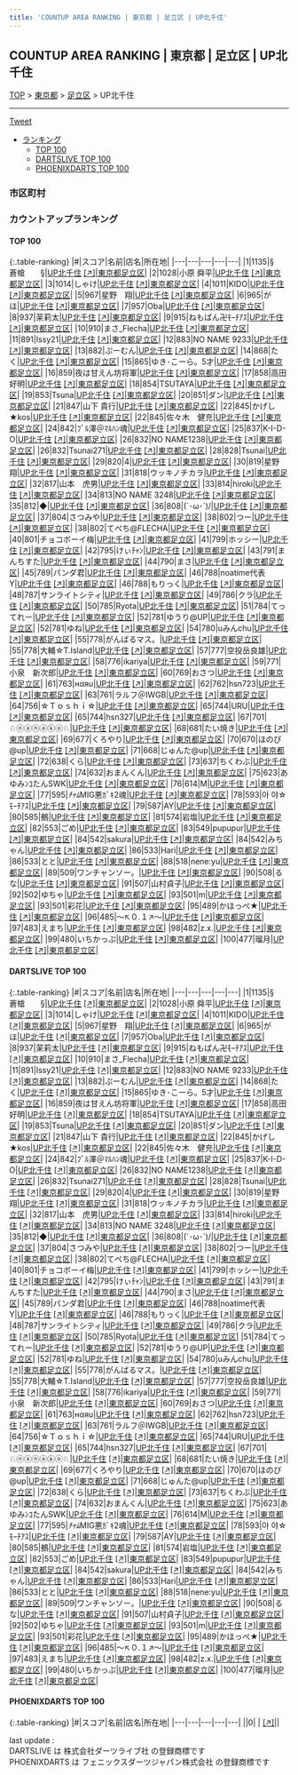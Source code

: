 ```yaml
---
title: 'COUNTUP AREA RANKING | 東京都 | 足立区 | UP北千住'
---
```

## COUNTUP AREA RANKING | 東京都 | 足立区 | UP北千住

[TOP](/darts/rank/) > [東京都](/darts/rank/東京都/) > [足立区](/darts/rank/東京都/足立区/) > UP北千住

___

<a href="https://twitter.com/share?ref_src=twsrc%5Etfw" data-text="COUNTUP AREA RANKING | 東京都足立区UP北千住" class="twitter-share-button" data-hashtags="DARTSLIVE,PHOENIXDARTS,darts,ダーツ" data-show-count="false">Tweet</a>

* [ランキング](#カウントアップランキング)
    * [TOP 100](#top-100)
    * [DARTSLIVE TOP 100](#dartslive-top-100)
    * [PHOENIXDARTS TOP 100](#phoenixdarts-top-100)

### 市区町村

<ul>

</ul>

### カウントアップランキング

#### TOP 100



{:.table-ranking}
|#|スコア|名前|店名|所在地|
|---|---|---|---|---|
|1|1135|<span class="rank-name-dl">§　　蒼槍　　§</span>|<a href="/darts/rank/shops/f535b142e083513c58d385ea46352d8f.html">UP北千住</a> <a href="https://search.dartslive.com/jp/shop/f535b142e083513c58d385ea46352d8f">[↗]</a>|<a href="/darts/rank/東京都/足立区">東京都足立区</a>|
|2|1028|<span class="rank-name-dl">小原 舜平</span>|<a href="/darts/rank/shops/f535b142e083513c58d385ea46352d8f.html">UP北千住</a> <a href="https://search.dartslive.com/jp/shop/f535b142e083513c58d385ea46352d8f">[↗]</a>|<a href="/darts/rank/東京都/足立区">東京都足立区</a>|
|3|1014|<span class="rank-name-dl">しゃけ</span>|<a href="/darts/rank/shops/f535b142e083513c58d385ea46352d8f.html">UP北千住</a> <a href="https://search.dartslive.com/jp/shop/f535b142e083513c58d385ea46352d8f">[↗]</a>|<a href="/darts/rank/東京都/足立区">東京都足立区</a>|
|4|1011|<span class="rank-name-dl">KIDO</span>|<a href="/darts/rank/shops/f535b142e083513c58d385ea46352d8f.html">UP北千住</a> <a href="https://search.dartslive.com/jp/shop/f535b142e083513c58d385ea46352d8f">[↗]</a>|<a href="/darts/rank/東京都/足立区">東京都足立区</a>|
|5|967|<span class="rank-name-dl">星野　翔</span>|<a href="/darts/rank/shops/f535b142e083513c58d385ea46352d8f.html">UP北千住</a> <a href="https://search.dartslive.com/jp/shop/f535b142e083513c58d385ea46352d8f">[↗]</a>|<a href="/darts/rank/東京都/足立区">東京都足立区</a>|
|6|965|<span class="rank-name-dl">がほ</span>|<a href="/darts/rank/shops/f535b142e083513c58d385ea46352d8f.html">UP北千住</a> <a href="https://search.dartslive.com/jp/shop/f535b142e083513c58d385ea46352d8f">[↗]</a>|<a href="/darts/rank/東京都/足立区">東京都足立区</a>|
|7|957|<span class="rank-name-dl">Oba</span>|<a href="/darts/rank/shops/f535b142e083513c58d385ea46352d8f.html">UP北千住</a> <a href="https://search.dartslive.com/jp/shop/f535b142e083513c58d385ea46352d8f">[↗]</a>|<a href="/darts/rank/東京都/足立区">東京都足立区</a>|
|8|937|<span class="rank-name-dl">茉莉太</span>|<a href="/darts/rank/shops/f535b142e083513c58d385ea46352d8f.html">UP北千住</a> <a href="https://search.dartslive.com/jp/shop/f535b142e083513c58d385ea46352d8f">[↗]</a>|<a href="/darts/rank/東京都/足立区">東京都足立区</a>|
|9|915|<span class="rank-name-dl">ねもぱん卍ﾓｰﾁｱｽ</span>|<a href="/darts/rank/shops/f535b142e083513c58d385ea46352d8f.html">UP北千住</a> <a href="https://search.dartslive.com/jp/shop/f535b142e083513c58d385ea46352d8f">[↗]</a>|<a href="/darts/rank/東京都/足立区">東京都足立区</a>|
|10|910|<span class="rank-name-dl">まさ_Flecha</span>|<a href="/darts/rank/shops/f535b142e083513c58d385ea46352d8f.html">UP北千住</a> <a href="https://search.dartslive.com/jp/shop/f535b142e083513c58d385ea46352d8f">[↗]</a>|<a href="/darts/rank/東京都/足立区">東京都足立区</a>|
|11|891|<span class="rank-name-dl">Issy21</span>|<a href="/darts/rank/shops/f535b142e083513c58d385ea46352d8f.html">UP北千住</a> <a href="https://search.dartslive.com/jp/shop/f535b142e083513c58d385ea46352d8f">[↗]</a>|<a href="/darts/rank/東京都/足立区">東京都足立区</a>|
|12|883|<span class="rank-name-dl">NO NAME 9233</span>|<a href="/darts/rank/shops/f535b142e083513c58d385ea46352d8f.html">UP北千住</a> <a href="https://search.dartslive.com/jp/shop/f535b142e083513c58d385ea46352d8f">[↗]</a>|<a href="/darts/rank/東京都/足立区">東京都足立区</a>|
|13|882|<span class="rank-name-dl">ぷーむん</span>|<a href="/darts/rank/shops/f535b142e083513c58d385ea46352d8f.html">UP北千住</a> <a href="https://search.dartslive.com/jp/shop/f535b142e083513c58d385ea46352d8f">[↗]</a>|<a href="/darts/rank/東京都/足立区">東京都足立区</a>|
|14|868|<span class="rank-name-dl">たく</span>|<a href="/darts/rank/shops/f535b142e083513c58d385ea46352d8f.html">UP北千住</a> <a href="https://search.dartslive.com/jp/shop/f535b142e083513c58d385ea46352d8f">[↗]</a>|<a href="/darts/rank/東京都/足立区">東京都足立区</a>|
|15|865|<span class="rank-name-dl">ゆき･こーら。5才</span>|<a href="/darts/rank/shops/f535b142e083513c58d385ea46352d8f.html">UP北千住</a> <a href="https://search.dartslive.com/jp/shop/f535b142e083513c58d385ea46352d8f">[↗]</a>|<a href="/darts/rank/東京都/足立区">東京都足立区</a>|
|16|859|<span class="rank-name-dl">夜は甘えん坊将軍</span>|<a href="/darts/rank/shops/f535b142e083513c58d385ea46352d8f.html">UP北千住</a> <a href="https://search.dartslive.com/jp/shop/f535b142e083513c58d385ea46352d8f">[↗]</a>|<a href="/darts/rank/東京都/足立区">東京都足立区</a>|
|17|858|<span class="rank-name-dl">高田　好明</span>|<a href="/darts/rank/shops/f535b142e083513c58d385ea46352d8f.html">UP北千住</a> <a href="https://search.dartslive.com/jp/shop/f535b142e083513c58d385ea46352d8f">[↗]</a>|<a href="/darts/rank/東京都/足立区">東京都足立区</a>|
|18|854|<span class="rank-name-dl">TSUTAYA</span>|<a href="/darts/rank/shops/f535b142e083513c58d385ea46352d8f.html">UP北千住</a> <a href="https://search.dartslive.com/jp/shop/f535b142e083513c58d385ea46352d8f">[↗]</a>|<a href="/darts/rank/東京都/足立区">東京都足立区</a>|
|19|853|<span class="rank-name-dl">Tsuna</span>|<a href="/darts/rank/shops/f535b142e083513c58d385ea46352d8f.html">UP北千住</a> <a href="https://search.dartslive.com/jp/shop/f535b142e083513c58d385ea46352d8f">[↗]</a>|<a href="/darts/rank/東京都/足立区">東京都足立区</a>|
|20|851|<span class="rank-name-dl">ダン</span>|<a href="/darts/rank/shops/f535b142e083513c58d385ea46352d8f.html">UP北千住</a> <a href="https://search.dartslive.com/jp/shop/f535b142e083513c58d385ea46352d8f">[↗]</a>|<a href="/darts/rank/東京都/足立区">東京都足立区</a>|
|21|847|<span class="rank-name-dl">山下 貴行</span>|<a href="/darts/rank/shops/f535b142e083513c58d385ea46352d8f.html">UP北千住</a> <a href="https://search.dartslive.com/jp/shop/f535b142e083513c58d385ea46352d8f">[↗]</a>|<a href="/darts/rank/東京都/足立区">東京都足立区</a>|
|22|845|<span class="rank-name-dl">かげし★kos</span>|<a href="/darts/rank/shops/f535b142e083513c58d385ea46352d8f.html">UP北千住</a> <a href="https://search.dartslive.com/jp/shop/f535b142e083513c58d385ea46352d8f">[↗]</a>|<a href="/darts/rank/東京都/足立区">東京都足立区</a>|
|22|845|<span class="rank-name-dl">佐々木　健充</span>|<a href="/darts/rank/shops/f535b142e083513c58d385ea46352d8f.html">UP北千住</a> <a href="https://search.dartslive.com/jp/shop/f535b142e083513c58d385ea46352d8f">[↗]</a>|<a href="/darts/rank/東京都/足立区">東京都足立区</a>|
|24|842|<span class="rank-name-dl">ﾌﾞﾙ澤＠ﾏﾙﾊﾝ魂</span>|<a href="/darts/rank/shops/f535b142e083513c58d385ea46352d8f.html">UP北千住</a> <a href="https://search.dartslive.com/jp/shop/f535b142e083513c58d385ea46352d8f">[↗]</a>|<a href="/darts/rank/東京都/足立区">東京都足立区</a>|
|25|837|<span class="rank-name-dl">K-I-D-O</span>|<a href="/darts/rank/shops/f535b142e083513c58d385ea46352d8f.html">UP北千住</a> <a href="https://search.dartslive.com/jp/shop/f535b142e083513c58d385ea46352d8f">[↗]</a>|<a href="/darts/rank/東京都/足立区">東京都足立区</a>|
|26|832|<span class="rank-name-dl">NO NAME1238</span>|<a href="/darts/rank/shops/f535b142e083513c58d385ea46352d8f.html">UP北千住</a> <a href="https://search.dartslive.com/jp/shop/f535b142e083513c58d385ea46352d8f">[↗]</a>|<a href="/darts/rank/東京都/足立区">東京都足立区</a>|
|26|832|<span class="rank-name-dl">Tsunai271</span>|<a href="/darts/rank/shops/f535b142e083513c58d385ea46352d8f.html">UP北千住</a> <a href="https://search.dartslive.com/jp/shop/f535b142e083513c58d385ea46352d8f">[↗]</a>|<a href="/darts/rank/東京都/足立区">東京都足立区</a>|
|28|828|<span class="rank-name-dl">Tsunai</span>|<a href="/darts/rank/shops/f535b142e083513c58d385ea46352d8f.html">UP北千住</a> <a href="https://search.dartslive.com/jp/shop/f535b142e083513c58d385ea46352d8f">[↗]</a>|<a href="/darts/rank/東京都/足立区">東京都足立区</a>|
|29|820|<span class="rank-name-dl">4</span>|<a href="/darts/rank/shops/f535b142e083513c58d385ea46352d8f.html">UP北千住</a> <a href="https://search.dartslive.com/jp/shop/f535b142e083513c58d385ea46352d8f">[↗]</a>|<a href="/darts/rank/東京都/足立区">東京都足立区</a>|
|30|819|<span class="rank-name-dl">星野 翔</span>|<a href="/darts/rank/shops/f535b142e083513c58d385ea46352d8f.html">UP北千住</a> <a href="https://search.dartslive.com/jp/shop/f535b142e083513c58d385ea46352d8f">[↗]</a>|<a href="/darts/rank/東京都/足立区">東京都足立区</a>|
|31|818|<span class="rank-name-dl">ウッキノチカラ</span>|<a href="/darts/rank/shops/f535b142e083513c58d385ea46352d8f.html">UP北千住</a> <a href="https://search.dartslive.com/jp/shop/f535b142e083513c58d385ea46352d8f">[↗]</a>|<a href="/darts/rank/東京都/足立区">東京都足立区</a>|
|32|817|<span class="rank-name-dl">山本　虎男</span>|<a href="/darts/rank/shops/f535b142e083513c58d385ea46352d8f.html">UP北千住</a> <a href="https://search.dartslive.com/jp/shop/f535b142e083513c58d385ea46352d8f">[↗]</a>|<a href="/darts/rank/東京都/足立区">東京都足立区</a>|
|33|814|<span class="rank-name-dl">hiroki</span>|<a href="/darts/rank/shops/f535b142e083513c58d385ea46352d8f.html">UP北千住</a> <a href="https://search.dartslive.com/jp/shop/f535b142e083513c58d385ea46352d8f">[↗]</a>|<a href="/darts/rank/東京都/足立区">東京都足立区</a>|
|34|813|<span class="rank-name-dl">NO NAME 3248</span>|<a href="/darts/rank/shops/f535b142e083513c58d385ea46352d8f.html">UP北千住</a> <a href="https://search.dartslive.com/jp/shop/f535b142e083513c58d385ea46352d8f">[↗]</a>|<a href="/darts/rank/東京都/足立区">東京都足立区</a>|
|35|812|<span class="rank-name-dl">◆</span>|<a href="/darts/rank/shops/f535b142e083513c58d385ea46352d8f.html">UP北千住</a> <a href="https://search.dartslive.com/jp/shop/f535b142e083513c58d385ea46352d8f">[↗]</a>|<a href="/darts/rank/東京都/足立区">東京都足立区</a>|
|36|808|<span class="rank-name-dl">(`･ω･´)/</span>|<a href="/darts/rank/shops/f535b142e083513c58d385ea46352d8f.html">UP北千住</a> <a href="https://search.dartslive.com/jp/shop/f535b142e083513c58d385ea46352d8f">[↗]</a>|<a href="/darts/rank/東京都/足立区">東京都足立区</a>|
|37|804|<span class="rank-name-dl">さつみや</span>|<a href="/darts/rank/shops/f535b142e083513c58d385ea46352d8f.html">UP北千住</a> <a href="https://search.dartslive.com/jp/shop/f535b142e083513c58d385ea46352d8f">[↗]</a>|<a href="/darts/rank/東京都/足立区">東京都足立区</a>|
|38|802|<span class="rank-name-dl">つー</span>|<a href="/darts/rank/shops/f535b142e083513c58d385ea46352d8f.html">UP北千住</a> <a href="https://search.dartslive.com/jp/shop/f535b142e083513c58d385ea46352d8f">[↗]</a>|<a href="/darts/rank/東京都/足立区">東京都足立区</a>|
|38|802|<span class="rank-name-dl">てぺち@FLECHA</span>|<a href="/darts/rank/shops/f535b142e083513c58d385ea46352d8f.html">UP北千住</a> <a href="https://search.dartslive.com/jp/shop/f535b142e083513c58d385ea46352d8f">[↗]</a>|<a href="/darts/rank/東京都/足立区">東京都足立区</a>|
|40|801|<span class="rank-name-dl">チョコボーイ梅</span>|<a href="/darts/rank/shops/f535b142e083513c58d385ea46352d8f.html">UP北千住</a> <a href="https://search.dartslive.com/jp/shop/f535b142e083513c58d385ea46352d8f">[↗]</a>|<a href="/darts/rank/東京都/足立区">東京都足立区</a>|
|41|799|<span class="rank-name-dl">ホッシー</span>|<a href="/darts/rank/shops/f535b142e083513c58d385ea46352d8f.html">UP北千住</a> <a href="https://search.dartslive.com/jp/shop/f535b142e083513c58d385ea46352d8f">[↗]</a>|<a href="/darts/rank/東京都/足立区">東京都足立区</a>|
|42|795|<span class="rank-name-dl">けぃﾁｬﾝ</span>|<a href="/darts/rank/shops/f535b142e083513c58d385ea46352d8f.html">UP北千住</a> <a href="https://search.dartslive.com/jp/shop/f535b142e083513c58d385ea46352d8f">[↗]</a>|<a href="/darts/rank/東京都/足立区">東京都足立区</a>|
|43|791|<span class="rank-name-dl">まんちすた</span>|<a href="/darts/rank/shops/f535b142e083513c58d385ea46352d8f.html">UP北千住</a> <a href="https://search.dartslive.com/jp/shop/f535b142e083513c58d385ea46352d8f">[↗]</a>|<a href="/darts/rank/東京都/足立区">東京都足立区</a>|
|44|790|<span class="rank-name-dl">まさ</span>|<a href="/darts/rank/shops/f535b142e083513c58d385ea46352d8f.html">UP北千住</a> <a href="https://search.dartslive.com/jp/shop/f535b142e083513c58d385ea46352d8f">[↗]</a>|<a href="/darts/rank/東京都/足立区">東京都足立区</a>|
|45|789|<span class="rank-name-dl">パンダ君</span>|<a href="/darts/rank/shops/f535b142e083513c58d385ea46352d8f.html">UP北千住</a> <a href="https://search.dartslive.com/jp/shop/f535b142e083513c58d385ea46352d8f">[↗]</a>|<a href="/darts/rank/東京都/足立区">東京都足立区</a>|
|46|788|<span class="rank-name-dl">noatime代表　Y</span>|<a href="/darts/rank/shops/f535b142e083513c58d385ea46352d8f.html">UP北千住</a> <a href="https://search.dartslive.com/jp/shop/f535b142e083513c58d385ea46352d8f">[↗]</a>|<a href="/darts/rank/東京都/足立区">東京都足立区</a>|
|46|788|<span class="rank-name-dl">もりっく</span>|<a href="/darts/rank/shops/f535b142e083513c58d385ea46352d8f.html">UP北千住</a> <a href="https://search.dartslive.com/jp/shop/f535b142e083513c58d385ea46352d8f">[↗]</a>|<a href="/darts/rank/東京都/足立区">東京都足立区</a>|
|48|787|<span class="rank-name-dl">サンライトシティ</span>|<a href="/darts/rank/shops/f535b142e083513c58d385ea46352d8f.html">UP北千住</a> <a href="https://search.dartslive.com/jp/shop/f535b142e083513c58d385ea46352d8f">[↗]</a>|<a href="/darts/rank/東京都/足立区">東京都足立区</a>|
|49|786|<span class="rank-name-dl">クラ</span>|<a href="/darts/rank/shops/f535b142e083513c58d385ea46352d8f.html">UP北千住</a> <a href="https://search.dartslive.com/jp/shop/f535b142e083513c58d385ea46352d8f">[↗]</a>|<a href="/darts/rank/東京都/足立区">東京都足立区</a>|
|50|785|<span class="rank-name-dl">Ryota</span>|<a href="/darts/rank/shops/f535b142e083513c58d385ea46352d8f.html">UP北千住</a> <a href="https://search.dartslive.com/jp/shop/f535b142e083513c58d385ea46352d8f">[↗]</a>|<a href="/darts/rank/東京都/足立区">東京都足立区</a>|
|51|784|<span class="rank-name-dl">てってれー</span>|<a href="/darts/rank/shops/f535b142e083513c58d385ea46352d8f.html">UP北千住</a> <a href="https://search.dartslive.com/jp/shop/f535b142e083513c58d385ea46352d8f">[↗]</a>|<a href="/darts/rank/東京都/足立区">東京都足立区</a>|
|52|781|<span class="rank-name-dl">ゆうり@UP</span>|<a href="/darts/rank/shops/f535b142e083513c58d385ea46352d8f.html">UP北千住</a> <a href="https://search.dartslive.com/jp/shop/f535b142e083513c58d385ea46352d8f">[↗]</a>|<a href="/darts/rank/東京都/足立区">東京都足立区</a>|
|52|781|<span class="rank-name-dl">ゆね</span>|<a href="/darts/rank/shops/f535b142e083513c58d385ea46352d8f.html">UP北千住</a> <a href="https://search.dartslive.com/jp/shop/f535b142e083513c58d385ea46352d8f">[↗]</a>|<a href="/darts/rank/東京都/足立区">東京都足立区</a>|
|54|780|<span class="rank-name-dl">uみんchu</span>|<a href="/darts/rank/shops/f535b142e083513c58d385ea46352d8f.html">UP北千住</a> <a href="https://search.dartslive.com/jp/shop/f535b142e083513c58d385ea46352d8f">[↗]</a>|<a href="/darts/rank/東京都/足立区">東京都足立区</a>|
|55|778|<span class="rank-name-dl">がんばるマス。</span>|<a href="/darts/rank/shops/f535b142e083513c58d385ea46352d8f.html">UP北千住</a> <a href="https://search.dartslive.com/jp/shop/f535b142e083513c58d385ea46352d8f">[↗]</a>|<a href="/darts/rank/東京都/足立区">東京都足立区</a>|
|55|778|<span class="rank-name-dl">大輔☆T.Island</span>|<a href="/darts/rank/shops/f535b142e083513c58d385ea46352d8f.html">UP北千住</a> <a href="https://search.dartslive.com/jp/shop/f535b142e083513c58d385ea46352d8f">[↗]</a>|<a href="/darts/rank/東京都/足立区">東京都足立区</a>|
|57|777|<span class="rank-name-dl">空投岳良雄</span>|<a href="/darts/rank/shops/f535b142e083513c58d385ea46352d8f.html">UP北千住</a> <a href="https://search.dartslive.com/jp/shop/f535b142e083513c58d385ea46352d8f">[↗]</a>|<a href="/darts/rank/東京都/足立区">東京都足立区</a>|
|58|776|<span class="rank-name-dl">ikariya</span>|<a href="/darts/rank/shops/f535b142e083513c58d385ea46352d8f.html">UP北千住</a> <a href="https://search.dartslive.com/jp/shop/f535b142e083513c58d385ea46352d8f">[↗]</a>|<a href="/darts/rank/東京都/足立区">東京都足立区</a>|
|59|771|<span class="rank-name-dl">小泉　新次郎</span>|<a href="/darts/rank/shops/f535b142e083513c58d385ea46352d8f.html">UP北千住</a> <a href="https://search.dartslive.com/jp/shop/f535b142e083513c58d385ea46352d8f">[↗]</a>|<a href="/darts/rank/東京都/足立区">東京都足立区</a>|
|60|769|<span class="rank-name-dl">おさつ</span>|<a href="/darts/rank/shops/f535b142e083513c58d385ea46352d8f.html">UP北千住</a> <a href="https://search.dartslive.com/jp/shop/f535b142e083513c58d385ea46352d8f">[↗]</a>|<a href="/darts/rank/東京都/足立区">東京都足立区</a>|
|61|763|<span class="rank-name-dl">нαяυ</span>|<a href="/darts/rank/shops/f535b142e083513c58d385ea46352d8f.html">UP北千住</a> <a href="https://search.dartslive.com/jp/shop/f535b142e083513c58d385ea46352d8f">[↗]</a>|<a href="/darts/rank/東京都/足立区">東京都足立区</a>|
|62|762|<span class="rank-name-dl">hsn723</span>|<a href="/darts/rank/shops/f535b142e083513c58d385ea46352d8f.html">UP北千住</a> <a href="https://search.dartslive.com/jp/shop/f535b142e083513c58d385ea46352d8f">[↗]</a>|<a href="/darts/rank/東京都/足立区">東京都足立区</a>|
|63|761|<span class="rank-name-dl">ラルフ＠IWGB</span>|<a href="/darts/rank/shops/f535b142e083513c58d385ea46352d8f.html">UP北千住</a> <a href="https://search.dartslive.com/jp/shop/f535b142e083513c58d385ea46352d8f">[↗]</a>|<a href="/darts/rank/東京都/足立区">東京都足立区</a>|
|64|756|<span class="rank-name-dl">☆Ｔｏｓｈｉ☆</span>|<a href="/darts/rank/shops/f535b142e083513c58d385ea46352d8f.html">UP北千住</a> <a href="https://search.dartslive.com/jp/shop/f535b142e083513c58d385ea46352d8f">[↗]</a>|<a href="/darts/rank/東京都/足立区">東京都足立区</a>|
|65|744|<span class="rank-name-dl">URU</span>|<a href="/darts/rank/shops/f535b142e083513c58d385ea46352d8f.html">UP北千住</a> <a href="https://search.dartslive.com/jp/shop/f535b142e083513c58d385ea46352d8f">[↗]</a>|<a href="/darts/rank/東京都/足立区">東京都足立区</a>|
|65|744|<span class="rank-name-dl">hsn327</span>|<a href="/darts/rank/shops/f535b142e083513c58d385ea46352d8f.html">UP北千住</a> <a href="https://search.dartslive.com/jp/shop/f535b142e083513c58d385ea46352d8f">[↗]</a>|<a href="/darts/rank/東京都/足立区">東京都足立区</a>|
|67|701|<span class="rank-name-dl">♘ⓝⓐⓝⓐⓚⓞ♘</span>|<a href="/darts/rank/shops/f535b142e083513c58d385ea46352d8f.html">UP北千住</a> <a href="https://search.dartslive.com/jp/shop/f535b142e083513c58d385ea46352d8f">[↗]</a>|<a href="/darts/rank/東京都/足立区">東京都足立区</a>|
|68|681|<span class="rank-name-dl">たい焼き</span>|<a href="/darts/rank/shops/f535b142e083513c58d385ea46352d8f.html">UP北千住</a> <a href="https://search.dartslive.com/jp/shop/f535b142e083513c58d385ea46352d8f">[↗]</a>|<a href="/darts/rank/東京都/足立区">東京都足立区</a>|
|69|677|<span class="rank-name-dl">くろやり</span>|<a href="/darts/rank/shops/f535b142e083513c58d385ea46352d8f.html">UP北千住</a> <a href="https://search.dartslive.com/jp/shop/f535b142e083513c58d385ea46352d8f">[↗]</a>|<a href="/darts/rank/東京都/足立区">東京都足立区</a>|
|70|670|<span class="rank-name-dl">ほのぴ@up</span>|<a href="/darts/rank/shops/f535b142e083513c58d385ea46352d8f.html">UP北千住</a> <a href="https://search.dartslive.com/jp/shop/f535b142e083513c58d385ea46352d8f">[↗]</a>|<a href="/darts/rank/東京都/足立区">東京都足立区</a>|
|71|668|<span class="rank-name-dl">じゅんた@up</span>|<a href="/darts/rank/shops/f535b142e083513c58d385ea46352d8f.html">UP北千住</a> <a href="https://search.dartslive.com/jp/shop/f535b142e083513c58d385ea46352d8f">[↗]</a>|<a href="/darts/rank/東京都/足立区">東京都足立区</a>|
|72|638|<span class="rank-name-dl">くら</span>|<a href="/darts/rank/shops/f535b142e083513c58d385ea46352d8f.html">UP北千住</a> <a href="https://search.dartslive.com/jp/shop/f535b142e083513c58d385ea46352d8f">[↗]</a>|<a href="/darts/rank/東京都/足立区">東京都足立区</a>|
|73|637|<span class="rank-name-dl">ちくわぶ</span>|<a href="/darts/rank/shops/f535b142e083513c58d385ea46352d8f.html">UP北千住</a> <a href="https://search.dartslive.com/jp/shop/f535b142e083513c58d385ea46352d8f">[↗]</a>|<a href="/darts/rank/東京都/足立区">東京都足立区</a>|
|74|632|<span class="rank-name-dl">おまんくん</span>|<a href="/darts/rank/shops/f535b142e083513c58d385ea46352d8f.html">UP北千住</a> <a href="https://search.dartslive.com/jp/shop/f535b142e083513c58d385ea46352d8f">[↗]</a>|<a href="/darts/rank/東京都/足立区">東京都足立区</a>|
|75|623|<span class="rank-name-dl">あゆみﾝｺたんSWK</span>|<a href="/darts/rank/shops/f535b142e083513c58d385ea46352d8f.html">UP北千住</a> <a href="https://search.dartslive.com/jp/shop/f535b142e083513c58d385ea46352d8f">[↗]</a>|<a href="/darts/rank/東京都/足立区">東京都足立区</a>|
|76|614|<span class="rank-name-dl">M</span>|<a href="/darts/rank/shops/f535b142e083513c58d385ea46352d8f.html">UP北千住</a> <a href="https://search.dartslive.com/jp/shop/f535b142e083513c58d385ea46352d8f">[↗]</a>|<a href="/darts/rank/東京都/足立区">東京都足立区</a>|
|77|595|<span class="rank-name-dl">*ﾁｬﾑ*MIG悪ｶﾞｷ2魂</span>|<a href="/darts/rank/shops/f535b142e083513c58d385ea46352d8f.html">UP北千住</a> <a href="https://search.dartslive.com/jp/shop/f535b142e083513c58d385ea46352d8f">[↗]</a>|<a href="/darts/rank/東京都/足立区">東京都足立区</a>|
|78|593|<span class="rank-name-dl">아 야‪☆ﾓｰﾁｱｽ</span>|<a href="/darts/rank/shops/f535b142e083513c58d385ea46352d8f.html">UP北千住</a> <a href="https://search.dartslive.com/jp/shop/f535b142e083513c58d385ea46352d8f">[↗]</a>|<a href="/darts/rank/東京都/足立区">東京都足立区</a>|
|79|587|<span class="rank-name-dl">AY</span>|<a href="/darts/rank/shops/f535b142e083513c58d385ea46352d8f.html">UP北千住</a> <a href="https://search.dartslive.com/jp/shop/f535b142e083513c58d385ea46352d8f">[↗]</a>|<a href="/darts/rank/東京都/足立区">東京都足立区</a>|
|80|585|<span class="rank-name-dl">鵺</span>|<a href="/darts/rank/shops/f535b142e083513c58d385ea46352d8f.html">UP北千住</a> <a href="https://search.dartslive.com/jp/shop/f535b142e083513c58d385ea46352d8f">[↗]</a>|<a href="/darts/rank/東京都/足立区">東京都足立区</a>|
|81|574|<span class="rank-name-dl">岩塩</span>|<a href="/darts/rank/shops/f535b142e083513c58d385ea46352d8f.html">UP北千住</a> <a href="https://search.dartslive.com/jp/shop/f535b142e083513c58d385ea46352d8f">[↗]</a>|<a href="/darts/rank/東京都/足立区">東京都足立区</a>|
|82|553|<span class="rank-name-dl">ごめ</span>|<a href="/darts/rank/shops/f535b142e083513c58d385ea46352d8f.html">UP北千住</a> <a href="https://search.dartslive.com/jp/shop/f535b142e083513c58d385ea46352d8f">[↗]</a>|<a href="/darts/rank/東京都/足立区">東京都足立区</a>|
|83|549|<span class="rank-name-dl">pupupur</span>|<a href="/darts/rank/shops/f535b142e083513c58d385ea46352d8f.html">UP北千住</a> <a href="https://search.dartslive.com/jp/shop/f535b142e083513c58d385ea46352d8f">[↗]</a>|<a href="/darts/rank/東京都/足立区">東京都足立区</a>|
|84|542|<span class="rank-name-dl">sakura</span>|<a href="/darts/rank/shops/f535b142e083513c58d385ea46352d8f.html">UP北千住</a> <a href="https://search.dartslive.com/jp/shop/f535b142e083513c58d385ea46352d8f">[↗]</a>|<a href="/darts/rank/東京都/足立区">東京都足立区</a>|
|84|542|<span class="rank-name-dl">みちゃん</span>|<a href="/darts/rank/shops/f535b142e083513c58d385ea46352d8f.html">UP北千住</a> <a href="https://search.dartslive.com/jp/shop/f535b142e083513c58d385ea46352d8f">[↗]</a>|<a href="/darts/rank/東京都/足立区">東京都足立区</a>|
|86|533|<span class="rank-name-dl">Hari</span>|<a href="/darts/rank/shops/f535b142e083513c58d385ea46352d8f.html">UP北千住</a> <a href="https://search.dartslive.com/jp/shop/f535b142e083513c58d385ea46352d8f">[↗]</a>|<a href="/darts/rank/東京都/足立区">東京都足立区</a>|
|86|533|<span class="rank-name-dl">とと</span>|<a href="/darts/rank/shops/f535b142e083513c58d385ea46352d8f.html">UP北千住</a> <a href="https://search.dartslive.com/jp/shop/f535b142e083513c58d385ea46352d8f">[↗]</a>|<a href="/darts/rank/東京都/足立区">東京都足立区</a>|
|88|518|<span class="rank-name-dl">nene:yu</span>|<a href="/darts/rank/shops/f535b142e083513c58d385ea46352d8f.html">UP北千住</a> <a href="https://search.dartslive.com/jp/shop/f535b142e083513c58d385ea46352d8f">[↗]</a>|<a href="/darts/rank/東京都/足立区">東京都足立区</a>|
|89|509|<span class="rank-name-dl">ワンチャンソー。</span>|<a href="/darts/rank/shops/f535b142e083513c58d385ea46352d8f.html">UP北千住</a> <a href="https://search.dartslive.com/jp/shop/f535b142e083513c58d385ea46352d8f">[↗]</a>|<a href="/darts/rank/東京都/足立区">東京都足立区</a>|
|90|508|<span class="rank-name-dl">るな</span>|<a href="/darts/rank/shops/f535b142e083513c58d385ea46352d8f.html">UP北千住</a> <a href="https://search.dartslive.com/jp/shop/f535b142e083513c58d385ea46352d8f">[↗]</a>|<a href="/darts/rank/東京都/足立区">東京都足立区</a>|
|91|507|<span class="rank-name-dl">山村貞子</span>|<a href="/darts/rank/shops/f535b142e083513c58d385ea46352d8f.html">UP北千住</a> <a href="https://search.dartslive.com/jp/shop/f535b142e083513c58d385ea46352d8f">[↗]</a>|<a href="/darts/rank/東京都/足立区">東京都足立区</a>|
|92|502|<span class="rank-name-dl">ゆちゃ</span>|<a href="/darts/rank/shops/f535b142e083513c58d385ea46352d8f.html">UP北千住</a> <a href="https://search.dartslive.com/jp/shop/f535b142e083513c58d385ea46352d8f">[↗]</a>|<a href="/darts/rank/東京都/足立区">東京都足立区</a>|
|93|501|<span class="rank-name-dl">m</span>|<a href="/darts/rank/shops/f535b142e083513c58d385ea46352d8f.html">UP北千住</a> <a href="https://search.dartslive.com/jp/shop/f535b142e083513c58d385ea46352d8f">[↗]</a>|<a href="/darts/rank/東京都/足立区">東京都足立区</a>|
|93|501|<span class="rank-name-dl">彩花</span>|<a href="/darts/rank/shops/f535b142e083513c58d385ea46352d8f.html">UP北千住</a> <a href="https://search.dartslive.com/jp/shop/f535b142e083513c58d385ea46352d8f">[↗]</a>|<a href="/darts/rank/東京都/足立区">東京都足立区</a>|
|95|489|<span class="rank-name-dl">かほっぺ★</span>|<a href="/darts/rank/shops/f535b142e083513c58d385ea46352d8f.html">UP北千住</a> <a href="https://search.dartslive.com/jp/shop/f535b142e083513c58d385ea46352d8f">[↗]</a>|<a href="/darts/rank/東京都/足立区">東京都足立区</a>|
|96|485|<span class="rank-name-dl">～↖０.１↗～</span>|<a href="/darts/rank/shops/f535b142e083513c58d385ea46352d8f.html">UP北千住</a> <a href="https://search.dartslive.com/jp/shop/f535b142e083513c58d385ea46352d8f">[↗]</a>|<a href="/darts/rank/東京都/足立区">東京都足立区</a>|
|97|483|<span class="rank-name-dl">えまち</span>|<a href="/darts/rank/shops/f535b142e083513c58d385ea46352d8f.html">UP北千住</a> <a href="https://search.dartslive.com/jp/shop/f535b142e083513c58d385ea46352d8f">[↗]</a>|<a href="/darts/rank/東京都/足立区">東京都足立区</a>|
|98|482|<span class="rank-name-dl">z.x.</span>|<a href="/darts/rank/shops/f535b142e083513c58d385ea46352d8f.html">UP北千住</a> <a href="https://search.dartslive.com/jp/shop/f535b142e083513c58d385ea46352d8f">[↗]</a>|<a href="/darts/rank/東京都/足立区">東京都足立区</a>|
|99|480|<span class="rank-name-dl">いちかっぷ</span>|<a href="/darts/rank/shops/f535b142e083513c58d385ea46352d8f.html">UP北千住</a> <a href="https://search.dartslive.com/jp/shop/f535b142e083513c58d385ea46352d8f">[↗]</a>|<a href="/darts/rank/東京都/足立区">東京都足立区</a>|
|100|477|<span class="rank-name-dl">瑠月</span>|<a href="/darts/rank/shops/f535b142e083513c58d385ea46352d8f.html">UP北千住</a> <a href="https://search.dartslive.com/jp/shop/f535b142e083513c58d385ea46352d8f">[↗]</a>|<a href="/darts/rank/東京都/足立区">東京都足立区</a>|


#### DARTSLIVE TOP 100



{:.table-ranking}
|#|スコア|名前|店名|所在地|
|---|---|---|---|---|
|1|1135|<span class="rank-name-dl">§　　蒼槍　　§</span>|<a href="/darts/rank/shops/f535b142e083513c58d385ea46352d8f.html">UP北千住</a> <a href="https://search.dartslive.com/jp/shop/f535b142e083513c58d385ea46352d8f">[↗]</a>|<a href="/darts/rank/東京都/足立区">東京都足立区</a>|
|2|1028|<span class="rank-name-dl">小原 舜平</span>|<a href="/darts/rank/shops/f535b142e083513c58d385ea46352d8f.html">UP北千住</a> <a href="https://search.dartslive.com/jp/shop/f535b142e083513c58d385ea46352d8f">[↗]</a>|<a href="/darts/rank/東京都/足立区">東京都足立区</a>|
|3|1014|<span class="rank-name-dl">しゃけ</span>|<a href="/darts/rank/shops/f535b142e083513c58d385ea46352d8f.html">UP北千住</a> <a href="https://search.dartslive.com/jp/shop/f535b142e083513c58d385ea46352d8f">[↗]</a>|<a href="/darts/rank/東京都/足立区">東京都足立区</a>|
|4|1011|<span class="rank-name-dl">KIDO</span>|<a href="/darts/rank/shops/f535b142e083513c58d385ea46352d8f.html">UP北千住</a> <a href="https://search.dartslive.com/jp/shop/f535b142e083513c58d385ea46352d8f">[↗]</a>|<a href="/darts/rank/東京都/足立区">東京都足立区</a>|
|5|967|<span class="rank-name-dl">星野　翔</span>|<a href="/darts/rank/shops/f535b142e083513c58d385ea46352d8f.html">UP北千住</a> <a href="https://search.dartslive.com/jp/shop/f535b142e083513c58d385ea46352d8f">[↗]</a>|<a href="/darts/rank/東京都/足立区">東京都足立区</a>|
|6|965|<span class="rank-name-dl">がほ</span>|<a href="/darts/rank/shops/f535b142e083513c58d385ea46352d8f.html">UP北千住</a> <a href="https://search.dartslive.com/jp/shop/f535b142e083513c58d385ea46352d8f">[↗]</a>|<a href="/darts/rank/東京都/足立区">東京都足立区</a>|
|7|957|<span class="rank-name-dl">Oba</span>|<a href="/darts/rank/shops/f535b142e083513c58d385ea46352d8f.html">UP北千住</a> <a href="https://search.dartslive.com/jp/shop/f535b142e083513c58d385ea46352d8f">[↗]</a>|<a href="/darts/rank/東京都/足立区">東京都足立区</a>|
|8|937|<span class="rank-name-dl">茉莉太</span>|<a href="/darts/rank/shops/f535b142e083513c58d385ea46352d8f.html">UP北千住</a> <a href="https://search.dartslive.com/jp/shop/f535b142e083513c58d385ea46352d8f">[↗]</a>|<a href="/darts/rank/東京都/足立区">東京都足立区</a>|
|9|915|<span class="rank-name-dl">ねもぱん卍ﾓｰﾁｱｽ</span>|<a href="/darts/rank/shops/f535b142e083513c58d385ea46352d8f.html">UP北千住</a> <a href="https://search.dartslive.com/jp/shop/f535b142e083513c58d385ea46352d8f">[↗]</a>|<a href="/darts/rank/東京都/足立区">東京都足立区</a>|
|10|910|<span class="rank-name-dl">まさ_Flecha</span>|<a href="/darts/rank/shops/f535b142e083513c58d385ea46352d8f.html">UP北千住</a> <a href="https://search.dartslive.com/jp/shop/f535b142e083513c58d385ea46352d8f">[↗]</a>|<a href="/darts/rank/東京都/足立区">東京都足立区</a>|
|11|891|<span class="rank-name-dl">Issy21</span>|<a href="/darts/rank/shops/f535b142e083513c58d385ea46352d8f.html">UP北千住</a> <a href="https://search.dartslive.com/jp/shop/f535b142e083513c58d385ea46352d8f">[↗]</a>|<a href="/darts/rank/東京都/足立区">東京都足立区</a>|
|12|883|<span class="rank-name-dl">NO NAME 9233</span>|<a href="/darts/rank/shops/f535b142e083513c58d385ea46352d8f.html">UP北千住</a> <a href="https://search.dartslive.com/jp/shop/f535b142e083513c58d385ea46352d8f">[↗]</a>|<a href="/darts/rank/東京都/足立区">東京都足立区</a>|
|13|882|<span class="rank-name-dl">ぷーむん</span>|<a href="/darts/rank/shops/f535b142e083513c58d385ea46352d8f.html">UP北千住</a> <a href="https://search.dartslive.com/jp/shop/f535b142e083513c58d385ea46352d8f">[↗]</a>|<a href="/darts/rank/東京都/足立区">東京都足立区</a>|
|14|868|<span class="rank-name-dl">たく</span>|<a href="/darts/rank/shops/f535b142e083513c58d385ea46352d8f.html">UP北千住</a> <a href="https://search.dartslive.com/jp/shop/f535b142e083513c58d385ea46352d8f">[↗]</a>|<a href="/darts/rank/東京都/足立区">東京都足立区</a>|
|15|865|<span class="rank-name-dl">ゆき･こーら。5才</span>|<a href="/darts/rank/shops/f535b142e083513c58d385ea46352d8f.html">UP北千住</a> <a href="https://search.dartslive.com/jp/shop/f535b142e083513c58d385ea46352d8f">[↗]</a>|<a href="/darts/rank/東京都/足立区">東京都足立区</a>|
|16|859|<span class="rank-name-dl">夜は甘えん坊将軍</span>|<a href="/darts/rank/shops/f535b142e083513c58d385ea46352d8f.html">UP北千住</a> <a href="https://search.dartslive.com/jp/shop/f535b142e083513c58d385ea46352d8f">[↗]</a>|<a href="/darts/rank/東京都/足立区">東京都足立区</a>|
|17|858|<span class="rank-name-dl">高田　好明</span>|<a href="/darts/rank/shops/f535b142e083513c58d385ea46352d8f.html">UP北千住</a> <a href="https://search.dartslive.com/jp/shop/f535b142e083513c58d385ea46352d8f">[↗]</a>|<a href="/darts/rank/東京都/足立区">東京都足立区</a>|
|18|854|<span class="rank-name-dl">TSUTAYA</span>|<a href="/darts/rank/shops/f535b142e083513c58d385ea46352d8f.html">UP北千住</a> <a href="https://search.dartslive.com/jp/shop/f535b142e083513c58d385ea46352d8f">[↗]</a>|<a href="/darts/rank/東京都/足立区">東京都足立区</a>|
|19|853|<span class="rank-name-dl">Tsuna</span>|<a href="/darts/rank/shops/f535b142e083513c58d385ea46352d8f.html">UP北千住</a> <a href="https://search.dartslive.com/jp/shop/f535b142e083513c58d385ea46352d8f">[↗]</a>|<a href="/darts/rank/東京都/足立区">東京都足立区</a>|
|20|851|<span class="rank-name-dl">ダン</span>|<a href="/darts/rank/shops/f535b142e083513c58d385ea46352d8f.html">UP北千住</a> <a href="https://search.dartslive.com/jp/shop/f535b142e083513c58d385ea46352d8f">[↗]</a>|<a href="/darts/rank/東京都/足立区">東京都足立区</a>|
|21|847|<span class="rank-name-dl">山下 貴行</span>|<a href="/darts/rank/shops/f535b142e083513c58d385ea46352d8f.html">UP北千住</a> <a href="https://search.dartslive.com/jp/shop/f535b142e083513c58d385ea46352d8f">[↗]</a>|<a href="/darts/rank/東京都/足立区">東京都足立区</a>|
|22|845|<span class="rank-name-dl">かげし★kos</span>|<a href="/darts/rank/shops/f535b142e083513c58d385ea46352d8f.html">UP北千住</a> <a href="https://search.dartslive.com/jp/shop/f535b142e083513c58d385ea46352d8f">[↗]</a>|<a href="/darts/rank/東京都/足立区">東京都足立区</a>|
|22|845|<span class="rank-name-dl">佐々木　健充</span>|<a href="/darts/rank/shops/f535b142e083513c58d385ea46352d8f.html">UP北千住</a> <a href="https://search.dartslive.com/jp/shop/f535b142e083513c58d385ea46352d8f">[↗]</a>|<a href="/darts/rank/東京都/足立区">東京都足立区</a>|
|24|842|<span class="rank-name-dl">ﾌﾞﾙ澤＠ﾏﾙﾊﾝ魂</span>|<a href="/darts/rank/shops/f535b142e083513c58d385ea46352d8f.html">UP北千住</a> <a href="https://search.dartslive.com/jp/shop/f535b142e083513c58d385ea46352d8f">[↗]</a>|<a href="/darts/rank/東京都/足立区">東京都足立区</a>|
|25|837|<span class="rank-name-dl">K-I-D-O</span>|<a href="/darts/rank/shops/f535b142e083513c58d385ea46352d8f.html">UP北千住</a> <a href="https://search.dartslive.com/jp/shop/f535b142e083513c58d385ea46352d8f">[↗]</a>|<a href="/darts/rank/東京都/足立区">東京都足立区</a>|
|26|832|<span class="rank-name-dl">NO NAME1238</span>|<a href="/darts/rank/shops/f535b142e083513c58d385ea46352d8f.html">UP北千住</a> <a href="https://search.dartslive.com/jp/shop/f535b142e083513c58d385ea46352d8f">[↗]</a>|<a href="/darts/rank/東京都/足立区">東京都足立区</a>|
|26|832|<span class="rank-name-dl">Tsunai271</span>|<a href="/darts/rank/shops/f535b142e083513c58d385ea46352d8f.html">UP北千住</a> <a href="https://search.dartslive.com/jp/shop/f535b142e083513c58d385ea46352d8f">[↗]</a>|<a href="/darts/rank/東京都/足立区">東京都足立区</a>|
|28|828|<span class="rank-name-dl">Tsunai</span>|<a href="/darts/rank/shops/f535b142e083513c58d385ea46352d8f.html">UP北千住</a> <a href="https://search.dartslive.com/jp/shop/f535b142e083513c58d385ea46352d8f">[↗]</a>|<a href="/darts/rank/東京都/足立区">東京都足立区</a>|
|29|820|<span class="rank-name-dl">4</span>|<a href="/darts/rank/shops/f535b142e083513c58d385ea46352d8f.html">UP北千住</a> <a href="https://search.dartslive.com/jp/shop/f535b142e083513c58d385ea46352d8f">[↗]</a>|<a href="/darts/rank/東京都/足立区">東京都足立区</a>|
|30|819|<span class="rank-name-dl">星野 翔</span>|<a href="/darts/rank/shops/f535b142e083513c58d385ea46352d8f.html">UP北千住</a> <a href="https://search.dartslive.com/jp/shop/f535b142e083513c58d385ea46352d8f">[↗]</a>|<a href="/darts/rank/東京都/足立区">東京都足立区</a>|
|31|818|<span class="rank-name-dl">ウッキノチカラ</span>|<a href="/darts/rank/shops/f535b142e083513c58d385ea46352d8f.html">UP北千住</a> <a href="https://search.dartslive.com/jp/shop/f535b142e083513c58d385ea46352d8f">[↗]</a>|<a href="/darts/rank/東京都/足立区">東京都足立区</a>|
|32|817|<span class="rank-name-dl">山本　虎男</span>|<a href="/darts/rank/shops/f535b142e083513c58d385ea46352d8f.html">UP北千住</a> <a href="https://search.dartslive.com/jp/shop/f535b142e083513c58d385ea46352d8f">[↗]</a>|<a href="/darts/rank/東京都/足立区">東京都足立区</a>|
|33|814|<span class="rank-name-dl">hiroki</span>|<a href="/darts/rank/shops/f535b142e083513c58d385ea46352d8f.html">UP北千住</a> <a href="https://search.dartslive.com/jp/shop/f535b142e083513c58d385ea46352d8f">[↗]</a>|<a href="/darts/rank/東京都/足立区">東京都足立区</a>|
|34|813|<span class="rank-name-dl">NO NAME 3248</span>|<a href="/darts/rank/shops/f535b142e083513c58d385ea46352d8f.html">UP北千住</a> <a href="https://search.dartslive.com/jp/shop/f535b142e083513c58d385ea46352d8f">[↗]</a>|<a href="/darts/rank/東京都/足立区">東京都足立区</a>|
|35|812|<span class="rank-name-dl">◆</span>|<a href="/darts/rank/shops/f535b142e083513c58d385ea46352d8f.html">UP北千住</a> <a href="https://search.dartslive.com/jp/shop/f535b142e083513c58d385ea46352d8f">[↗]</a>|<a href="/darts/rank/東京都/足立区">東京都足立区</a>|
|36|808|<span class="rank-name-dl">(`･ω･´)/</span>|<a href="/darts/rank/shops/f535b142e083513c58d385ea46352d8f.html">UP北千住</a> <a href="https://search.dartslive.com/jp/shop/f535b142e083513c58d385ea46352d8f">[↗]</a>|<a href="/darts/rank/東京都/足立区">東京都足立区</a>|
|37|804|<span class="rank-name-dl">さつみや</span>|<a href="/darts/rank/shops/f535b142e083513c58d385ea46352d8f.html">UP北千住</a> <a href="https://search.dartslive.com/jp/shop/f535b142e083513c58d385ea46352d8f">[↗]</a>|<a href="/darts/rank/東京都/足立区">東京都足立区</a>|
|38|802|<span class="rank-name-dl">つー</span>|<a href="/darts/rank/shops/f535b142e083513c58d385ea46352d8f.html">UP北千住</a> <a href="https://search.dartslive.com/jp/shop/f535b142e083513c58d385ea46352d8f">[↗]</a>|<a href="/darts/rank/東京都/足立区">東京都足立区</a>|
|38|802|<span class="rank-name-dl">てぺち@FLECHA</span>|<a href="/darts/rank/shops/f535b142e083513c58d385ea46352d8f.html">UP北千住</a> <a href="https://search.dartslive.com/jp/shop/f535b142e083513c58d385ea46352d8f">[↗]</a>|<a href="/darts/rank/東京都/足立区">東京都足立区</a>|
|40|801|<span class="rank-name-dl">チョコボーイ梅</span>|<a href="/darts/rank/shops/f535b142e083513c58d385ea46352d8f.html">UP北千住</a> <a href="https://search.dartslive.com/jp/shop/f535b142e083513c58d385ea46352d8f">[↗]</a>|<a href="/darts/rank/東京都/足立区">東京都足立区</a>|
|41|799|<span class="rank-name-dl">ホッシー</span>|<a href="/darts/rank/shops/f535b142e083513c58d385ea46352d8f.html">UP北千住</a> <a href="https://search.dartslive.com/jp/shop/f535b142e083513c58d385ea46352d8f">[↗]</a>|<a href="/darts/rank/東京都/足立区">東京都足立区</a>|
|42|795|<span class="rank-name-dl">けぃﾁｬﾝ</span>|<a href="/darts/rank/shops/f535b142e083513c58d385ea46352d8f.html">UP北千住</a> <a href="https://search.dartslive.com/jp/shop/f535b142e083513c58d385ea46352d8f">[↗]</a>|<a href="/darts/rank/東京都/足立区">東京都足立区</a>|
|43|791|<span class="rank-name-dl">まんちすた</span>|<a href="/darts/rank/shops/f535b142e083513c58d385ea46352d8f.html">UP北千住</a> <a href="https://search.dartslive.com/jp/shop/f535b142e083513c58d385ea46352d8f">[↗]</a>|<a href="/darts/rank/東京都/足立区">東京都足立区</a>|
|44|790|<span class="rank-name-dl">まさ</span>|<a href="/darts/rank/shops/f535b142e083513c58d385ea46352d8f.html">UP北千住</a> <a href="https://search.dartslive.com/jp/shop/f535b142e083513c58d385ea46352d8f">[↗]</a>|<a href="/darts/rank/東京都/足立区">東京都足立区</a>|
|45|789|<span class="rank-name-dl">パンダ君</span>|<a href="/darts/rank/shops/f535b142e083513c58d385ea46352d8f.html">UP北千住</a> <a href="https://search.dartslive.com/jp/shop/f535b142e083513c58d385ea46352d8f">[↗]</a>|<a href="/darts/rank/東京都/足立区">東京都足立区</a>|
|46|788|<span class="rank-name-dl">noatime代表　Y</span>|<a href="/darts/rank/shops/f535b142e083513c58d385ea46352d8f.html">UP北千住</a> <a href="https://search.dartslive.com/jp/shop/f535b142e083513c58d385ea46352d8f">[↗]</a>|<a href="/darts/rank/東京都/足立区">東京都足立区</a>|
|46|788|<span class="rank-name-dl">もりっく</span>|<a href="/darts/rank/shops/f535b142e083513c58d385ea46352d8f.html">UP北千住</a> <a href="https://search.dartslive.com/jp/shop/f535b142e083513c58d385ea46352d8f">[↗]</a>|<a href="/darts/rank/東京都/足立区">東京都足立区</a>|
|48|787|<span class="rank-name-dl">サンライトシティ</span>|<a href="/darts/rank/shops/f535b142e083513c58d385ea46352d8f.html">UP北千住</a> <a href="https://search.dartslive.com/jp/shop/f535b142e083513c58d385ea46352d8f">[↗]</a>|<a href="/darts/rank/東京都/足立区">東京都足立区</a>|
|49|786|<span class="rank-name-dl">クラ</span>|<a href="/darts/rank/shops/f535b142e083513c58d385ea46352d8f.html">UP北千住</a> <a href="https://search.dartslive.com/jp/shop/f535b142e083513c58d385ea46352d8f">[↗]</a>|<a href="/darts/rank/東京都/足立区">東京都足立区</a>|
|50|785|<span class="rank-name-dl">Ryota</span>|<a href="/darts/rank/shops/f535b142e083513c58d385ea46352d8f.html">UP北千住</a> <a href="https://search.dartslive.com/jp/shop/f535b142e083513c58d385ea46352d8f">[↗]</a>|<a href="/darts/rank/東京都/足立区">東京都足立区</a>|
|51|784|<span class="rank-name-dl">てってれー</span>|<a href="/darts/rank/shops/f535b142e083513c58d385ea46352d8f.html">UP北千住</a> <a href="https://search.dartslive.com/jp/shop/f535b142e083513c58d385ea46352d8f">[↗]</a>|<a href="/darts/rank/東京都/足立区">東京都足立区</a>|
|52|781|<span class="rank-name-dl">ゆうり@UP</span>|<a href="/darts/rank/shops/f535b142e083513c58d385ea46352d8f.html">UP北千住</a> <a href="https://search.dartslive.com/jp/shop/f535b142e083513c58d385ea46352d8f">[↗]</a>|<a href="/darts/rank/東京都/足立区">東京都足立区</a>|
|52|781|<span class="rank-name-dl">ゆね</span>|<a href="/darts/rank/shops/f535b142e083513c58d385ea46352d8f.html">UP北千住</a> <a href="https://search.dartslive.com/jp/shop/f535b142e083513c58d385ea46352d8f">[↗]</a>|<a href="/darts/rank/東京都/足立区">東京都足立区</a>|
|54|780|<span class="rank-name-dl">uみんchu</span>|<a href="/darts/rank/shops/f535b142e083513c58d385ea46352d8f.html">UP北千住</a> <a href="https://search.dartslive.com/jp/shop/f535b142e083513c58d385ea46352d8f">[↗]</a>|<a href="/darts/rank/東京都/足立区">東京都足立区</a>|
|55|778|<span class="rank-name-dl">がんばるマス。</span>|<a href="/darts/rank/shops/f535b142e083513c58d385ea46352d8f.html">UP北千住</a> <a href="https://search.dartslive.com/jp/shop/f535b142e083513c58d385ea46352d8f">[↗]</a>|<a href="/darts/rank/東京都/足立区">東京都足立区</a>|
|55|778|<span class="rank-name-dl">大輔☆T.Island</span>|<a href="/darts/rank/shops/f535b142e083513c58d385ea46352d8f.html">UP北千住</a> <a href="https://search.dartslive.com/jp/shop/f535b142e083513c58d385ea46352d8f">[↗]</a>|<a href="/darts/rank/東京都/足立区">東京都足立区</a>|
|57|777|<span class="rank-name-dl">空投岳良雄</span>|<a href="/darts/rank/shops/f535b142e083513c58d385ea46352d8f.html">UP北千住</a> <a href="https://search.dartslive.com/jp/shop/f535b142e083513c58d385ea46352d8f">[↗]</a>|<a href="/darts/rank/東京都/足立区">東京都足立区</a>|
|58|776|<span class="rank-name-dl">ikariya</span>|<a href="/darts/rank/shops/f535b142e083513c58d385ea46352d8f.html">UP北千住</a> <a href="https://search.dartslive.com/jp/shop/f535b142e083513c58d385ea46352d8f">[↗]</a>|<a href="/darts/rank/東京都/足立区">東京都足立区</a>|
|59|771|<span class="rank-name-dl">小泉　新次郎</span>|<a href="/darts/rank/shops/f535b142e083513c58d385ea46352d8f.html">UP北千住</a> <a href="https://search.dartslive.com/jp/shop/f535b142e083513c58d385ea46352d8f">[↗]</a>|<a href="/darts/rank/東京都/足立区">東京都足立区</a>|
|60|769|<span class="rank-name-dl">おさつ</span>|<a href="/darts/rank/shops/f535b142e083513c58d385ea46352d8f.html">UP北千住</a> <a href="https://search.dartslive.com/jp/shop/f535b142e083513c58d385ea46352d8f">[↗]</a>|<a href="/darts/rank/東京都/足立区">東京都足立区</a>|
|61|763|<span class="rank-name-dl">нαяυ</span>|<a href="/darts/rank/shops/f535b142e083513c58d385ea46352d8f.html">UP北千住</a> <a href="https://search.dartslive.com/jp/shop/f535b142e083513c58d385ea46352d8f">[↗]</a>|<a href="/darts/rank/東京都/足立区">東京都足立区</a>|
|62|762|<span class="rank-name-dl">hsn723</span>|<a href="/darts/rank/shops/f535b142e083513c58d385ea46352d8f.html">UP北千住</a> <a href="https://search.dartslive.com/jp/shop/f535b142e083513c58d385ea46352d8f">[↗]</a>|<a href="/darts/rank/東京都/足立区">東京都足立区</a>|
|63|761|<span class="rank-name-dl">ラルフ＠IWGB</span>|<a href="/darts/rank/shops/f535b142e083513c58d385ea46352d8f.html">UP北千住</a> <a href="https://search.dartslive.com/jp/shop/f535b142e083513c58d385ea46352d8f">[↗]</a>|<a href="/darts/rank/東京都/足立区">東京都足立区</a>|
|64|756|<span class="rank-name-dl">☆Ｔｏｓｈｉ☆</span>|<a href="/darts/rank/shops/f535b142e083513c58d385ea46352d8f.html">UP北千住</a> <a href="https://search.dartslive.com/jp/shop/f535b142e083513c58d385ea46352d8f">[↗]</a>|<a href="/darts/rank/東京都/足立区">東京都足立区</a>|
|65|744|<span class="rank-name-dl">URU</span>|<a href="/darts/rank/shops/f535b142e083513c58d385ea46352d8f.html">UP北千住</a> <a href="https://search.dartslive.com/jp/shop/f535b142e083513c58d385ea46352d8f">[↗]</a>|<a href="/darts/rank/東京都/足立区">東京都足立区</a>|
|65|744|<span class="rank-name-dl">hsn327</span>|<a href="/darts/rank/shops/f535b142e083513c58d385ea46352d8f.html">UP北千住</a> <a href="https://search.dartslive.com/jp/shop/f535b142e083513c58d385ea46352d8f">[↗]</a>|<a href="/darts/rank/東京都/足立区">東京都足立区</a>|
|67|701|<span class="rank-name-dl">♘ⓝⓐⓝⓐⓚⓞ♘</span>|<a href="/darts/rank/shops/f535b142e083513c58d385ea46352d8f.html">UP北千住</a> <a href="https://search.dartslive.com/jp/shop/f535b142e083513c58d385ea46352d8f">[↗]</a>|<a href="/darts/rank/東京都/足立区">東京都足立区</a>|
|68|681|<span class="rank-name-dl">たい焼き</span>|<a href="/darts/rank/shops/f535b142e083513c58d385ea46352d8f.html">UP北千住</a> <a href="https://search.dartslive.com/jp/shop/f535b142e083513c58d385ea46352d8f">[↗]</a>|<a href="/darts/rank/東京都/足立区">東京都足立区</a>|
|69|677|<span class="rank-name-dl">くろやり</span>|<a href="/darts/rank/shops/f535b142e083513c58d385ea46352d8f.html">UP北千住</a> <a href="https://search.dartslive.com/jp/shop/f535b142e083513c58d385ea46352d8f">[↗]</a>|<a href="/darts/rank/東京都/足立区">東京都足立区</a>|
|70|670|<span class="rank-name-dl">ほのぴ@up</span>|<a href="/darts/rank/shops/f535b142e083513c58d385ea46352d8f.html">UP北千住</a> <a href="https://search.dartslive.com/jp/shop/f535b142e083513c58d385ea46352d8f">[↗]</a>|<a href="/darts/rank/東京都/足立区">東京都足立区</a>|
|71|668|<span class="rank-name-dl">じゅんた@up</span>|<a href="/darts/rank/shops/f535b142e083513c58d385ea46352d8f.html">UP北千住</a> <a href="https://search.dartslive.com/jp/shop/f535b142e083513c58d385ea46352d8f">[↗]</a>|<a href="/darts/rank/東京都/足立区">東京都足立区</a>|
|72|638|<span class="rank-name-dl">くら</span>|<a href="/darts/rank/shops/f535b142e083513c58d385ea46352d8f.html">UP北千住</a> <a href="https://search.dartslive.com/jp/shop/f535b142e083513c58d385ea46352d8f">[↗]</a>|<a href="/darts/rank/東京都/足立区">東京都足立区</a>|
|73|637|<span class="rank-name-dl">ちくわぶ</span>|<a href="/darts/rank/shops/f535b142e083513c58d385ea46352d8f.html">UP北千住</a> <a href="https://search.dartslive.com/jp/shop/f535b142e083513c58d385ea46352d8f">[↗]</a>|<a href="/darts/rank/東京都/足立区">東京都足立区</a>|
|74|632|<span class="rank-name-dl">おまんくん</span>|<a href="/darts/rank/shops/f535b142e083513c58d385ea46352d8f.html">UP北千住</a> <a href="https://search.dartslive.com/jp/shop/f535b142e083513c58d385ea46352d8f">[↗]</a>|<a href="/darts/rank/東京都/足立区">東京都足立区</a>|
|75|623|<span class="rank-name-dl">あゆみﾝｺたんSWK</span>|<a href="/darts/rank/shops/f535b142e083513c58d385ea46352d8f.html">UP北千住</a> <a href="https://search.dartslive.com/jp/shop/f535b142e083513c58d385ea46352d8f">[↗]</a>|<a href="/darts/rank/東京都/足立区">東京都足立区</a>|
|76|614|<span class="rank-name-dl">M</span>|<a href="/darts/rank/shops/f535b142e083513c58d385ea46352d8f.html">UP北千住</a> <a href="https://search.dartslive.com/jp/shop/f535b142e083513c58d385ea46352d8f">[↗]</a>|<a href="/darts/rank/東京都/足立区">東京都足立区</a>|
|77|595|<span class="rank-name-dl">*ﾁｬﾑ*MIG悪ｶﾞｷ2魂</span>|<a href="/darts/rank/shops/f535b142e083513c58d385ea46352d8f.html">UP北千住</a> <a href="https://search.dartslive.com/jp/shop/f535b142e083513c58d385ea46352d8f">[↗]</a>|<a href="/darts/rank/東京都/足立区">東京都足立区</a>|
|78|593|<span class="rank-name-dl">아 야‪☆ﾓｰﾁｱｽ</span>|<a href="/darts/rank/shops/f535b142e083513c58d385ea46352d8f.html">UP北千住</a> <a href="https://search.dartslive.com/jp/shop/f535b142e083513c58d385ea46352d8f">[↗]</a>|<a href="/darts/rank/東京都/足立区">東京都足立区</a>|
|79|587|<span class="rank-name-dl">AY</span>|<a href="/darts/rank/shops/f535b142e083513c58d385ea46352d8f.html">UP北千住</a> <a href="https://search.dartslive.com/jp/shop/f535b142e083513c58d385ea46352d8f">[↗]</a>|<a href="/darts/rank/東京都/足立区">東京都足立区</a>|
|80|585|<span class="rank-name-dl">鵺</span>|<a href="/darts/rank/shops/f535b142e083513c58d385ea46352d8f.html">UP北千住</a> <a href="https://search.dartslive.com/jp/shop/f535b142e083513c58d385ea46352d8f">[↗]</a>|<a href="/darts/rank/東京都/足立区">東京都足立区</a>|
|81|574|<span class="rank-name-dl">岩塩</span>|<a href="/darts/rank/shops/f535b142e083513c58d385ea46352d8f.html">UP北千住</a> <a href="https://search.dartslive.com/jp/shop/f535b142e083513c58d385ea46352d8f">[↗]</a>|<a href="/darts/rank/東京都/足立区">東京都足立区</a>|
|82|553|<span class="rank-name-dl">ごめ</span>|<a href="/darts/rank/shops/f535b142e083513c58d385ea46352d8f.html">UP北千住</a> <a href="https://search.dartslive.com/jp/shop/f535b142e083513c58d385ea46352d8f">[↗]</a>|<a href="/darts/rank/東京都/足立区">東京都足立区</a>|
|83|549|<span class="rank-name-dl">pupupur</span>|<a href="/darts/rank/shops/f535b142e083513c58d385ea46352d8f.html">UP北千住</a> <a href="https://search.dartslive.com/jp/shop/f535b142e083513c58d385ea46352d8f">[↗]</a>|<a href="/darts/rank/東京都/足立区">東京都足立区</a>|
|84|542|<span class="rank-name-dl">sakura</span>|<a href="/darts/rank/shops/f535b142e083513c58d385ea46352d8f.html">UP北千住</a> <a href="https://search.dartslive.com/jp/shop/f535b142e083513c58d385ea46352d8f">[↗]</a>|<a href="/darts/rank/東京都/足立区">東京都足立区</a>|
|84|542|<span class="rank-name-dl">みちゃん</span>|<a href="/darts/rank/shops/f535b142e083513c58d385ea46352d8f.html">UP北千住</a> <a href="https://search.dartslive.com/jp/shop/f535b142e083513c58d385ea46352d8f">[↗]</a>|<a href="/darts/rank/東京都/足立区">東京都足立区</a>|
|86|533|<span class="rank-name-dl">Hari</span>|<a href="/darts/rank/shops/f535b142e083513c58d385ea46352d8f.html">UP北千住</a> <a href="https://search.dartslive.com/jp/shop/f535b142e083513c58d385ea46352d8f">[↗]</a>|<a href="/darts/rank/東京都/足立区">東京都足立区</a>|
|86|533|<span class="rank-name-dl">とと</span>|<a href="/darts/rank/shops/f535b142e083513c58d385ea46352d8f.html">UP北千住</a> <a href="https://search.dartslive.com/jp/shop/f535b142e083513c58d385ea46352d8f">[↗]</a>|<a href="/darts/rank/東京都/足立区">東京都足立区</a>|
|88|518|<span class="rank-name-dl">nene:yu</span>|<a href="/darts/rank/shops/f535b142e083513c58d385ea46352d8f.html">UP北千住</a> <a href="https://search.dartslive.com/jp/shop/f535b142e083513c58d385ea46352d8f">[↗]</a>|<a href="/darts/rank/東京都/足立区">東京都足立区</a>|
|89|509|<span class="rank-name-dl">ワンチャンソー。</span>|<a href="/darts/rank/shops/f535b142e083513c58d385ea46352d8f.html">UP北千住</a> <a href="https://search.dartslive.com/jp/shop/f535b142e083513c58d385ea46352d8f">[↗]</a>|<a href="/darts/rank/東京都/足立区">東京都足立区</a>|
|90|508|<span class="rank-name-dl">るな</span>|<a href="/darts/rank/shops/f535b142e083513c58d385ea46352d8f.html">UP北千住</a> <a href="https://search.dartslive.com/jp/shop/f535b142e083513c58d385ea46352d8f">[↗]</a>|<a href="/darts/rank/東京都/足立区">東京都足立区</a>|
|91|507|<span class="rank-name-dl">山村貞子</span>|<a href="/darts/rank/shops/f535b142e083513c58d385ea46352d8f.html">UP北千住</a> <a href="https://search.dartslive.com/jp/shop/f535b142e083513c58d385ea46352d8f">[↗]</a>|<a href="/darts/rank/東京都/足立区">東京都足立区</a>|
|92|502|<span class="rank-name-dl">ゆちゃ</span>|<a href="/darts/rank/shops/f535b142e083513c58d385ea46352d8f.html">UP北千住</a> <a href="https://search.dartslive.com/jp/shop/f535b142e083513c58d385ea46352d8f">[↗]</a>|<a href="/darts/rank/東京都/足立区">東京都足立区</a>|
|93|501|<span class="rank-name-dl">m</span>|<a href="/darts/rank/shops/f535b142e083513c58d385ea46352d8f.html">UP北千住</a> <a href="https://search.dartslive.com/jp/shop/f535b142e083513c58d385ea46352d8f">[↗]</a>|<a href="/darts/rank/東京都/足立区">東京都足立区</a>|
|93|501|<span class="rank-name-dl">彩花</span>|<a href="/darts/rank/shops/f535b142e083513c58d385ea46352d8f.html">UP北千住</a> <a href="https://search.dartslive.com/jp/shop/f535b142e083513c58d385ea46352d8f">[↗]</a>|<a href="/darts/rank/東京都/足立区">東京都足立区</a>|
|95|489|<span class="rank-name-dl">かほっぺ★</span>|<a href="/darts/rank/shops/f535b142e083513c58d385ea46352d8f.html">UP北千住</a> <a href="https://search.dartslive.com/jp/shop/f535b142e083513c58d385ea46352d8f">[↗]</a>|<a href="/darts/rank/東京都/足立区">東京都足立区</a>|
|96|485|<span class="rank-name-dl">～↖０.１↗～</span>|<a href="/darts/rank/shops/f535b142e083513c58d385ea46352d8f.html">UP北千住</a> <a href="https://search.dartslive.com/jp/shop/f535b142e083513c58d385ea46352d8f">[↗]</a>|<a href="/darts/rank/東京都/足立区">東京都足立区</a>|
|97|483|<span class="rank-name-dl">えまち</span>|<a href="/darts/rank/shops/f535b142e083513c58d385ea46352d8f.html">UP北千住</a> <a href="https://search.dartslive.com/jp/shop/f535b142e083513c58d385ea46352d8f">[↗]</a>|<a href="/darts/rank/東京都/足立区">東京都足立区</a>|
|98|482|<span class="rank-name-dl">z.x.</span>|<a href="/darts/rank/shops/f535b142e083513c58d385ea46352d8f.html">UP北千住</a> <a href="https://search.dartslive.com/jp/shop/f535b142e083513c58d385ea46352d8f">[↗]</a>|<a href="/darts/rank/東京都/足立区">東京都足立区</a>|
|99|480|<span class="rank-name-dl">いちかっぷ</span>|<a href="/darts/rank/shops/f535b142e083513c58d385ea46352d8f.html">UP北千住</a> <a href="https://search.dartslive.com/jp/shop/f535b142e083513c58d385ea46352d8f">[↗]</a>|<a href="/darts/rank/東京都/足立区">東京都足立区</a>|
|100|477|<span class="rank-name-dl">瑠月</span>|<a href="/darts/rank/shops/f535b142e083513c58d385ea46352d8f.html">UP北千住</a> <a href="https://search.dartslive.com/jp/shop/f535b142e083513c58d385ea46352d8f">[↗]</a>|<a href="/darts/rank/東京都/足立区">東京都足立区</a>|


#### PHOENIXDARTS TOP 100



{:.table-ranking}
|#|スコア|名前|店名|所在地|
|---|---|---|---|---|
||0|<span class="rank-name-dl"> </span>|<a href="/darts/rank/shops/.html"></a> <a href="">[↗]</a>|<a href="/darts/rank//"></a>|


<div class="footer border-top border-gray-light mt-5 pt-3 text-right text-gray">
    last update : <span style="font-weight: italic" id="foot_last_modified"></span><br />
    DARTSLIVE は 株式会社ダーツライブ社 の登録商標です<br />
    PHOENIXDARTS は フェニックスダーツジャパン株式会社 の登録商標です<br />
</div>

<script src="https://cdnjs.cloudflare.com/ajax/libs/jquery.tablesorter/2.31.3/js/jquery.tablesorter.min.js" integrity="sha512-qzgd5cYSZcosqpzpn7zF2ZId8f/8CHmFKZ8j7mU4OUXTNRd5g+ZHBPsgKEwoqxCtdQvExE5LprwwPAgoicguNg==" crossorigin="anonymous" referrerpolicy="no-referrer"></script>
<link rel="stylesheet" href="https://cdnjs.cloudflare.com/ajax/libs/jquery.tablesorter/2.31.3/css/theme.default.min.css" integrity="sha512-wghhOJkjQX0Lh3NSWvNKeZ0ZpNn+SPVXX1Qyc9OCaogADktxrBiBdKGDoqVUOyhStvMBmJQ8ZdMHiR3wuEq8+w==" crossorigin="anonymous" referrerpolicy="no-referrer" />
<script>
$(function() {
    $(".table-ranking").tablesorter({sortList:[[0, 0]]});
    $("#foot_last_modified").text(formatDate(new Date(document.lastModified), 'yyyy-MM-dd HH:mm:ss'));
});
</script>

<script async src="https://platform.twitter.com/widgets.js" charset="utf-8"></script>